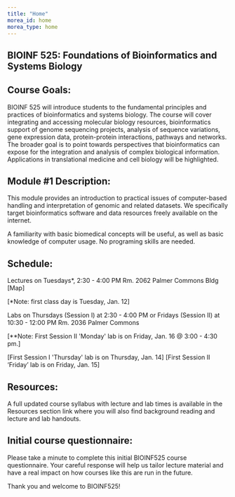 ```yaml
---
title: "Home"
morea_id: home
morea_type: home
---
```


## BIOINF 525: Foundations of Bioinformatics and Systems Biology

## Course Goals:
BIOINF 525 will introduce students to the fundamental principles and practices of bioinformatics and systems biology. The course will cover integrating and accessing molecular biology resources, bioinformatics support of genome sequencing projects, analysis of sequence variations, gene expression data, protein-protein interactions, pathways and networks. The broader goal is to point towards perspectives that bioinformatics can expose for the integration and analysis of complex biological information. Applications in translational medicine and cell biology will be highlighted. 
 

## Module #1 Description:
This module provides an introduction to practical issues of computer-based handling and interpretation of genomic and related datasets. We specifically target bioinformatics software and data resources freely available on the internet. 

A familiarity with basic biomedical concepts will be useful, as well as basic knowledge of computer usage. No programing skills are needed.


## Schedule:
Lectures on Tuesdays*, 2:30 - 4:00 PM
Rm. 2062 Palmer Commons Bldg [Map]

[*Note: first class day is Tuesday, Jan. 12]

Labs on Thursdays (Session I) at 2:30 - 4:00 PM or Fridays (Session II) at 10:30 - 12:00 PM
Rm. 2036 Palmer Commons

[**Note: First Session II 'Monday' lab is on Friday, Jan. 16 @ 3:00 - 4:30 pm.]  

[First Session I 'Thursday' lab is on Thursday, Jan. 14]
[First Session II ‘Friday’ lab is on Friday, Jan. 15]

 
## Resources:
A full updated course syllabus with lecture and lab times is available in the Resources section link where you will also find background reading and lecture and lab handouts.
 
 
## Initial course questionnaire:
Please take a minute to complete this initial BIOINF525 course questionnaire. Your careful response will help us tailor lecture material and have a real impact on how courses like this are run in the future.
 
Thank you and welcome to BIOINF525!

